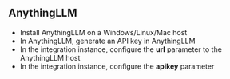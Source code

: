 ## AnythingLLM
- Install AnythingLLM on a Windows/Linux/Mac host
- In AnythingLLM, generate an API key in AnythingLLM
- In the integration instance, configure the **url** parameter to the AnythingLLM host
- In the integration instance, configure the **apikey** parameter